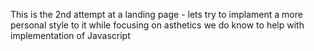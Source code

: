 This is the 2nd attempt at a landing page - lets try to implament a more personal style to it while focusing on asthetics we do know to help with implementation of Javascript